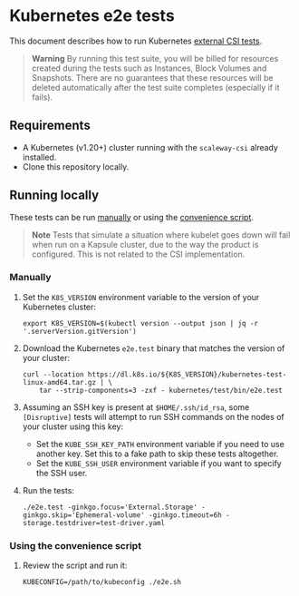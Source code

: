 # Kubernetes e2e tests

This document describes how to run Kubernetes [external CSI tests](https://github.com/kubernetes/kubernetes/tree/master/test/e2e/storage/external).

> **Warning**
> By running this test suite, you will be billed for resources created during the
> tests such as Instances, Block Volumes and Snapshots. There are no guarantees that
> these resources will be deleted automatically after the test suite completes
> (especially if it fails).

## Requirements

- A Kubernetes (v1.20+) cluster running with the `scaleway-csi` already installed.
- Clone this repository locally.

## Running locally

These tests can be run [manually](#manually) or using the [convenience script](#using-the-convenience-script).

> **Note**
> Tests that simulate a situation where kubelet goes down will fail when run on
> a Kapsule cluster, due to the way the product is configured. This is not related
> to the CSI implementation.

### Manually

1. Set the `K8S_VERSION` environment variable to the version of your Kubernetes cluster:

    ```console
    export K8S_VERSION=$(kubectl version --output json | jq -r '.serverVersion.gitVersion')
    ```

2. Download the Kubernetes `e2e.test` binary that matches the version of your cluster:

    ```console
    curl --location https://dl.k8s.io/${K8S_VERSION}/kubernetes-test-linux-amd64.tar.gz | \
        tar --strip-components=3 -zxf - kubernetes/test/bin/e2e.test
    ```

3. Assuming an SSH key is present at `$HOME/.ssh/id_rsa`, some `[Disruptive]` tests
   will attempt to run SSH commands on the nodes of your cluster using this key:

    - Set the `KUBE_SSH_KEY_PATH` environment variable if you need to use another key.
      Set this to a fake path to skip these tests altogether.
    - Set the `KUBE_SSH_USER` environment variable if you want to specify the SSH user.

4. Run the tests:

    ```console
    ./e2e.test -ginkgo.focus='External.Storage' -ginkgo.skip='Ephemeral-volume' -ginkgo.timeout=6h -storage.testdriver=test-driver.yaml
    ```

### Using the convenience script

1. Review the script and run it:

    ```console
    KUBECONFIG=/path/to/kubeconfig ./e2e.sh
    ```
